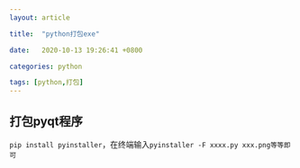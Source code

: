 ```yaml
---
layout: article

title:  "python打包exe"

date:   2020-10-13 19:26:41 +0800

categories: python

tags: [python,打包]
---
```


## 打包pyqt程序

`pip install pyinstaller`，在终端输入`pyinstaller -F xxxx.py xxx.png等等即可`